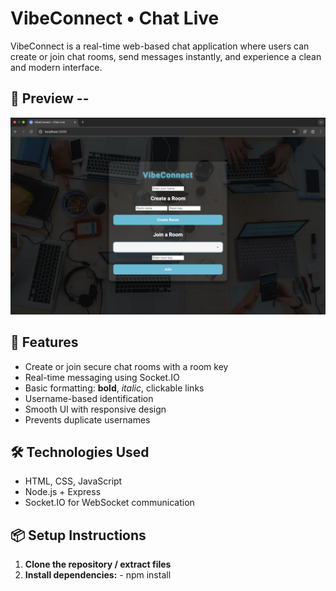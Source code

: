 # VibeConnect • Chat Live

VibeConnect is a real-time web-based chat application where users can create or join chat rooms, send messages instantly, and experience a clean and modern interface.

## 📸 Preview -- 

![VibeConnect Preview](public/Screenshot.png)

## 🚀 Features

- Create or join secure chat rooms with a room key
- Real-time messaging using Socket.IO
- Basic formatting: **bold**, *italic*, clickable links
- Username-based identification
- Smooth UI with responsive design
- Prevents duplicate usernames

## 🛠️ Technologies Used

- HTML, CSS, JavaScript
- Node.js + Express
- Socket.IO for WebSocket communication

## 📦 Setup Instructions

1. **Clone the repository / extract files**
2. **Install dependencies:** - npm install
